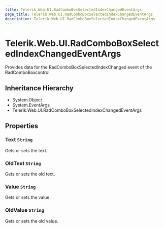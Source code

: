```yaml
---
title: Telerik.Web.UI.RadComboBoxSelectedIndexChangedEventArgs
page_title: Telerik.Web.UI.RadComboBoxSelectedIndexChangedEventArgs
description: Telerik.Web.UI.RadComboBoxSelectedIndexChangedEventArgs
---
```


# Telerik.Web.UI.RadComboBoxSelectedIndexChangedEventArgs

Provides data for the RadComboBoxSelectedIndexChanged event of the RadComboBoxcontrol.

## Inheritance Hierarchy

* System.Object
* System.EventArgs
* Telerik.Web.UI.RadComboBoxSelectedIndexChangedEventArgs

## Properties

###  Text `String`

Gets or sets the text.

###  OldText `String`

Gets or sets the old text.

###  Value `String`

Gets or sets the value.

###  OldValue `String`

Gets or sets the old value.

